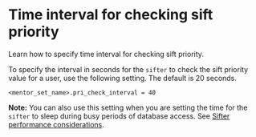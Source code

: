 # Time interval for checking sift priority

Learn how to specify time interval for checking sift priority.

To specify the interval in seconds for the `sifter` to check the sift priority value for a user, use the following setting. The default is 20 seconds.

```
<mentor_set_name>.pri_check_interval = 40
```

**Note:** You can also use this setting when you are setting the time for the `sifter` to sleep during busy periods of database access. See [Sifter performance considerations](pzn_sifter_performance_considerations.md).


